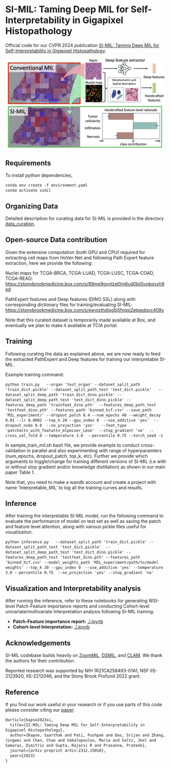 

# SI-MIL: Taming Deep MIL for Self-Interpretability in Gigapixel Histopathology


Official code for our CVPR 2024 publication [SI-MIL: Taming Deep MIL for Self-Interpretability in Gigapixel Histopathology](https://arxiv.org/pdf/2312.15010). 

![teaser figure](./teaser.png)
## Requirements
To install python dependencies, 

```
conda env create -f environment.yaml
conda activate simil
```

## Organizing Data

Detailed description for curating data for SI-MIL is provided in the directory [data_curation](https://github.com/bmi-imaginelab/SI-MIL/tree/main/data_curation). 

## Open-source Data contribution

Given the extensive computation (both GPU and CPU) required for extracting cell maps from HoVer-Net and following Path Expert feature extraction, here we provide the following:

Nuclei maps for TCGA-BRCA, TCGA-LUAD, TCGA-LUSC, TCGA-COAD, TCGA-READ: https://stonybrookmedicine.box.com/s/89me9gynlzel0m6ud0bji5vpkqvxh9ed

PathExpert features and Deep features (DINO SSL) along with corresponding dictionary files for training/evaluating SI-MIL: https://stonybrookmedicine.box.com/s/ewylzthdisg5j5fvqsi2etpedqvc409v

Note that this curated dataset is temporarily made available at Box, and eventually we plan to make it available at TCIA portal. 


## Training

Following curating the data as explained above, we are now ready to feed the extracted PathExpert and Deep features for training our interpretable SI-MIL. 

Example training command:

```
python train.py   --organ 'test_organ' --dataset_split_path 'train_dict.pickle' --dataset_split_path_test 'test_dict.pickle'   --dataset_split_deep_path 'train_dict_dino.pickle' --dataset_split_deep_path_test 'test_dict_dino.pickle' --features_deep_path 'trainfeat_dino.pth'  --features_deep_path_test 'testfeat_dino.pth' --features_path 'binned_hcf.csv' --save_path 'MIL_experiment/' --dropout_patch 0.4 --num_epochs 40 --weight_decay 0.01 --lr 0.0002 --top_k 20 --gpu_index 0  --use_additive 'yes'  --dropout_node 0.0  --no_projection 'yes'   --feat_type 'patchattn_with_featattn_mlpmixer_Lmse'  --stop_gradient 'no'  --cross_val_fold 0 --temperature 3.0  --percentile 0.75 --torch_seed -1
```

In sample_train_mil.sh bash file, we provide example to conduct cross-validation in parallel and also experimenting with range of hyperparamters (num_epochs, dropout_patch, top_k, etc). Further we provide which arguments to toggle/change for training different versions of SI-MIL (i.e with or without stop gradient and/or knowledge distillation) as shown in our main paper Table 1. 

Note that, you need to make a wandb account and create a project with name 'Interpretable_MIL' to log all the training curves and results. 

## Inference

After training the interpretable SI-MIL model, run the following command to evaluate the performance of model on test set as well as saving the patch and feature level attention, along with various pickle files useful for visualization.

```
python inference.py   --dataset_split_path 'train_dict.pickle' --dataset_split_path_test 'test_dict.pickle'  --dataset_split_deep_path_test 'test_dict_dino.pickle' --features_deep_path_test 'testfeat_dino.pth' --features_path 'binned_hcf.csv' --model_weights_path 'MIL_experiment/path/to/model weights' --top_k 20 --gpu_index 0  --use_additive 'yes' --temperature 3.0 --percentile 0.75  --no_projection 'yes' --stop_gradient 'no' 
```

## Visualization and Interpretability analysis

After running the inference, refer to these notebooks for generating WSI-level Patch-Feature importance reports and conducting Cohort-level univariate/multivariate Interpretation analysis following SI-MIL training:

* **Patch-Feature importance report:** [./.ipynb](./.ipynb)
* **Cohort-level Interpretation:** [./.ipynb](./.ipynb) 



## Acknowledgements

SI-MIL codebase builds heavily on [ZoomMIL](https://github.com/histocartography/zoommil), [DSMIL](https://github.com/binli123/dsmil-wsi), and [CLAM](https://github.com/mahmoodlab/CLAM). We thank the authors for their contribution.

Reported research was supported by NIH 1R21CA258493-01A1, NSF IIS-2123920, IIS-2212046, and the Stony Brook Profund 2022 grant. 

## Reference

If you find our work useful in your research or if you use parts of this code please consider citing our [paper](https://arxiv.org/pdf/2312.15010):

```
@article{kapse2023si,
  title={SI-MIL: Taming Deep MIL for Self-Interpretability in Gigapixel Histopathology},
  author={Kapse, Saarthak and Pati, Pushpak and Das, Srijan and Zhang, Jingwei and Chen, Chao and Vakalopoulou, Maria and Saltz, Joel and Samaras, Dimitris and Gupta, Rajarsi R and Prasanna, Prateek},
  journal={arXiv preprint arXiv:2312.15010},
  year={2023}
}
```
